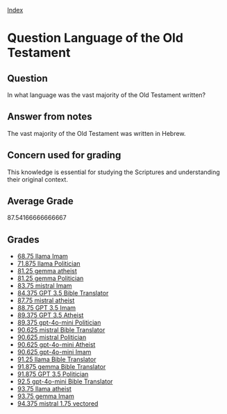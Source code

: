 
[Index](../../index.md)
# Question Language of the Old Testament
## Question
In what language was the vast majority of the Old Testament written?

## Answer from notes
The vast majority of the Old Testament was written in Hebrew.

## Concern used for grading
This knowledge is essential for studying the Scriptures and understanding their original context.

## Average Grade
87.54166666666667

## Grades
 * [68.75 llama Imam](../answers/llama_Imam/Language_of_the_Old_Testament.md)
 * [71.875 llama Politician](../answers/llama_Politician/Language_of_the_Old_Testament.md)
 * [81.25 gemma atheist](../answers/gemma_atheist/Language_of_the_Old_Testament.md)
 * [81.25 gemma Politician](../answers/gemma_Politician/Language_of_the_Old_Testament.md)
 * [83.75 mistral Imam](../answers/mistral_Imam/Language_of_the_Old_Testament.md)
 * [84.375 GPT 3.5 Bible Translator](../answers/GPT_3.5_Bible_Translator/Language_of_the_Old_Testament.md)
 * [87.75 mistral atheist](../answers/mistral_atheist/Language_of_the_Old_Testament.md)
 * [88.75 GPT 3.5 Imam](../answers/GPT_3.5_Imam/Language_of_the_Old_Testament.md)
 * [89.375 GPT 3.5 Atheist](../answers/GPT_3.5_Atheist/Language_of_the_Old_Testament.md)
 * [89.375 gpt-4o-mini Politician](../answers/gpt-4o-mini_Politician/Language_of_the_Old_Testament.md)
 * [90.625 mistral Bible Translator](../answers/mistral_Bible_Translator/Language_of_the_Old_Testament.md)
 * [90.625 mistral Politician](../answers/mistral_Politician/Language_of_the_Old_Testament.md)
 * [90.625 gpt-4o-mini Atheist](../answers/gpt-4o-mini_Atheist/Language_of_the_Old_Testament.md)
 * [90.625 gpt-4o-mini Imam](../answers/gpt-4o-mini_Imam/Language_of_the_Old_Testament.md)
 * [91.25 llama Bible Translator](../answers/llama_Bible_Translator/Language_of_the_Old_Testament.md)
 * [91.875 gemma Bible Translator](../answers/gemma_Bible_Translator/Language_of_the_Old_Testament.md)
 * [91.875 GPT 3.5 Politician](../answers/GPT_3.5_Politician/Language_of_the_Old_Testament.md)
 * [92.5 gpt-4o-mini Bible Translator](../answers/gpt-4o-mini_Bible_Translator/Language_of_the_Old_Testament.md)
 * [93.75 llama atheist](../answers/llama_atheist/Language_of_the_Old_Testament.md)
 * [93.75 gemma Imam](../answers/gemma_Imam/Language_of_the_Old_Testament.md)
 * [94.375 mistral 1.75 vectored](../answers/mistral_1.75_vectored/Language_of_the_Old_Testament.md)
